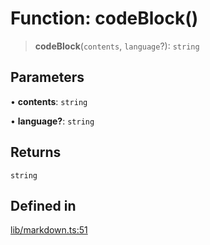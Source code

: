 # Function: codeBlock()

> **codeBlock**(`contents`, `language`?): `string`

## Parameters

• **contents**: `string`

• **language?**: `string`

## Returns

`string`

## Defined in

[lib/markdown.ts:51](https://github.com/AgentEnder/markdown-factory/blob/2edbf76b627cbe956c348c7a77ef5e7f1870acac/packages/markdown-factory/src/lib/markdown.ts#L51)
